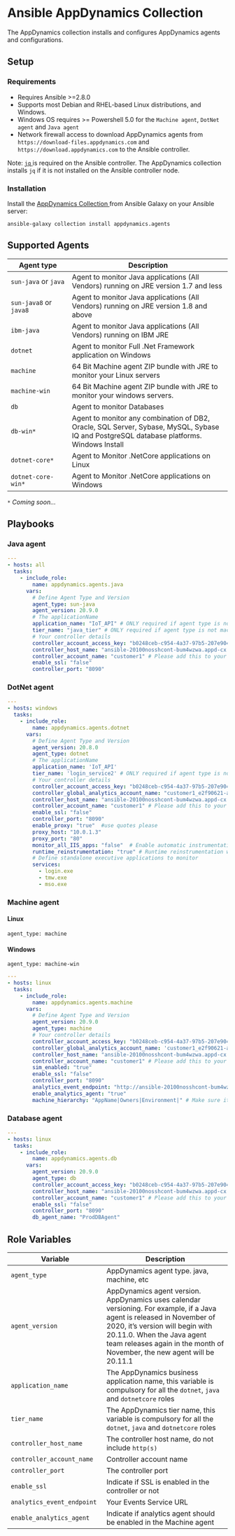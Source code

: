 # Ansible AppDynamics Collection

The AppDynamics collection installs and configures AppDynamics agents and configurations.

## Setup

### Requirements

- Requires Ansible >=2.8.0
- Supports most Debian and RHEL-based Linux distributions, and Windows.
- Windows OS requires >= Powershell 5.0 for the `Machine agent`, `DotNet agent` and `Java agent`
- Network firewall access to download AppDynamics agents from `https://download-files.appdynamics.com` and `https://download.appdynamics.com` to the Ansible controller.  

Note:  <a href="https://stedolan.github.io/jq/"> `jq` </a> is required on the Ansible controller. The AppDynamics collection installs `jq` if it is not installed on the Ansible controller node.

### Installation

Install the <a href="https://galaxy.ansible.com/appdynamics"> AppDynamics Collection </a> from Ansible Galaxy on your Ansible server:

```shell
ansible-galaxy collection install appdynamics.agents
```

## Supported Agents

|  <img width="200"/> Agent type | Description |
|--|--|
|`sun-java`   or     `java`   | Agent to monitor Java applications (All Vendors) running on JRE version 1.7 and less |
|`sun-java8`   or     `java8`   | Agent to monitor Java applications (All Vendors) running on JRE version 1.8 and above |
|`ibm-java` | Agent to monitor Java applications (All Vendors) running on IBM JRE |
|`dotnet` | Agent to monitor Full .Net Framework application on Windows |
|`machine` | 64 Bit Machine agent ZIP bundle with JRE to monitor your Linux servers |
|`machine-win` | 64 Bit Machine agent ZIP bundle with JRE to monitor your windows servers. |
|`db` | Agent to monitor Databases|
|`db-win*` | Agent to monitor any combination of DB2, Oracle, SQL Server, Sybase, MySQL, Sybase IQ and PostgreSQL database platforms. Windows Install|
|`dotnet-core*` | Agent to Monitor .NetCore applications on Linux|
|`dotnet-core-win*` | Agent to Monitor .NetCore applications on Windows |

<i> `*`  Coming soon...</i>

## Playbooks

### Java agent

```yml
---
- hosts: all
  tasks:
    - include_role:
        name: appdynamics.agents.java
      vars:
        # Define Agent Type and Version 
        agent_type: sun-java
        agent_version: 20.9.0
        # The applicationName
        application_name: "IoT_API" # ONLY required if agent type is not machine or db
        tier_name: "java_tier" # ONLY required if agent type is not machine or db
        # Your controller details 
        controller_account_access_key: "b0248ceb-c954-4a37-97b5-207e90418cb4" # Please add this to your Vault 
        controller_host_name: "ansible-20100nosshcont-bum4wzwa.appd-cx.com" # Your AppDynamics controller 
        controller_account_name: "customer1" # Please add this to your Vault 
        enable_ssl: "false"
        controller_port: "8090"

```

### DotNet agent

```yml
---
- hosts: windows
  tasks:
    - include_role:
        name: appdynamics.agents.dotnet
      vars:
        # Define Agent Type and Version
        agent_version: 20.8.0
        agent_type: dotnet
        # The applicationName
        application_name: 'IoT_API'
        tier_name: 'login_service2' # ONLY required if agent type is not machine and db agent
        # Your controller details 
        controller_account_access_key: "b0248ceb-c954-4a37-97b5-207e90418cb4" # Please add this to your Vault
        controller_global_analytics_account_name: "customer1_e2f90621-ab21-4bf4-908c-872d213c7f64" # Please add this to your Vault
        controller_host_name: "ansible-20100nosshcont-bum4wzwa.appd-cx.com" # Your AppDynamics controller
        controller_account_name: "customer1" # Please add this to your Vault 
        enable_ssl: "false"
        controller_port: "8090"
        enable_proxy: "true"  #use quotes please 
        proxy_host: "10.0.1.3"
        proxy_port: "80"
        monitor_all_IIS_apps: "false"  # Enable automatic instrumentation of all IIS applications 
        runtime_reinstrumentation: "true" # Runtime reinstrumentation works for .NET Framework 4.5.2 and greater.
        # Define standalone executive applications to monitor
        services:
          - login.exe
          - tmw.exe
          - mso.exe
```

### Machine agent

#### Linux

`agent_type: machine`

#### Windows

`agent_type: machine-win`

```yml
---
- hosts: linux
  tasks:
    - include_role:
        name: appdynamics.agents.machine
      vars:
        # Define Agent Type and Version
        agent_version: 20.9.0
        agent_type: machine
        # Your controller details
        controller_account_access_key: "b0248ceb-c954-4a37-97b5-207e90418cb4" # Please add this to your Vault
        controller_global_analytics_account_name: 'customer1_e2f90621-ab21-4bf4-908c-872d213c7f64' # Please add this to your Vault
        controller_host_name: "ansible-20100nosshcont-bum4wzwa.appd-cx.com" # Your AppDynamics controller
        controller_account_name: "customer1" # Please add this to your Vault
        sim_enabled: "true"
        enable_ssl: "false"
        controller_port: "8090"
        analytics_event_endpoint: "http://ansible-20100nosshcont-bum4wzwa.appd-cx.com:7001"
        enable_analytics_agent: "true"
        machine_hierarchy: "AppName|Owners|Environment|" # Make sure it ends with a |

```

### Database agent

```yml
---
- hosts: linux
  tasks:
    - include_role:
        name: appdynamics.agents.db
      vars:
        agent_version: 20.9.0
        agent_type: db
        controller_account_access_key: "b0248ceb-c954-4a37-97b5-207e90418cb4" # Please add this to your Vault
        controller_host_name: "ansible-20100nosshcont-bum4wzwa.appd-cx.com" # Your AppDynamics controller
        controller_account_name: "customer1" # Please add this to your Vault
        enable_ssl: "false"
        controller_port: "8090"
        db_agent_name: "ProdDBAgent"
```

## Role Variables

|<img width="200"/>  Variable   | Description |
|--|--|
|`agent_type`   | AppDynamics agent type.  java, machine, etc  |
|`agent_version`  | AppDynamics agent version. AppDynamics uses calendar versioning. For example, if a Java agent is released in November of 2020, it’s version will begin with 20.11.0. When the Java agent team releases again in the month of November, the new agent will be 20.11.1  |
|`application_name`   | The AppDynamics business application name, this variable is compulsory for all the  `dotnet`, `java` and `dotnetcore` roles  |
|`tier_name`   | The AppDynamics tier name, this variable is compulsory for all the `dotnet`, `java` and `dotnetcore` roles  |
|`controller_host_name`   | The  controller host name, do not include `http(s)` |
|`controller_account_name`   | Controller account name   |
|`controller_port`   | The controller port   |
|`enable_ssl`   | Indicate if SSL is enabled in the controller or not |
|`analytics_event_endpoint`   | Your Events Service URL   |
|`enable_analytics_agent`   | Indicate if analytics agent should be enabled in the Machine agent |

